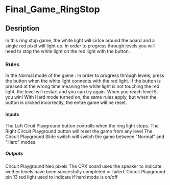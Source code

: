 # Final_Game_RingStop

## Desription
In this ring stop game, the white light will cirlce around the board and a single red pixel 
will light up. In order to progress through levels you will need to stop the white light on the 
red light with the button.


### Rules
In the Normal mode of the game : 
In order to progress through levels, press the button when the white light connects with the red light.
If the button is pressed at the wrong time meaning the white light is not touching the red light, 
the level will restart and you can try again.
When you reach level 5, you win!
With Hard mode turned on, the same rules apply, but when the button is clicked incorrectly, the entire 
game will be reset.

#### Inputs
The Left Ciruit Playground button controlls when the ring light stops. 
The Right Circuit Playground button will reset the game from any level
The Circuit Playground Slide switch will switch the game between "Normal" and "Hard" modes.

##### Outputs
Circuit Playground Neo pixels 
The CPX board uses the speaker to indicate wether levels have been succesfully completed or failed.
Circuit Playground pin 13 red light used to indicate if hard mode is on/off
